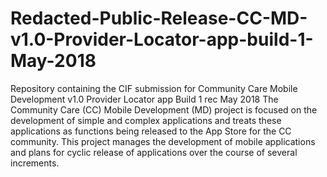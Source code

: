 # Redacted-Public-Release-CC-MD-v1.0-Provider-Locator-app-build-1-May-2018
Repository containing the CIF submission for Community Care Mobile Development v1.0 Provider Locator app Build 1 rec May 2018
The Community Care (CC) Mobile Development (MD) project is focused on the development of simple and complex applications and treats these applications as functions being released to the App Store for the CC community. This project manages the development of mobile applications and plans for cyclic release of applications over the course of several increments.

